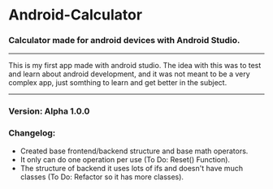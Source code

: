 # Android-Calculator
### Calculator made for android devices with Android Studio.

---

This is my first app made with android studio. The idea with this was to test and learn about android development, and it was not meant to be a very complex app, just somthing to learn and get better in the subject.

---

### Version: Alpha 1.0.0

### Changelog: 

- Created base frontend/backend structure and base math operators.
- It only can do one operation per use (To Do: Reset() Function).
- The structure of backend it uses lots of ifs and doesn't have much classes (To Do: Refactor so it has more classes).

